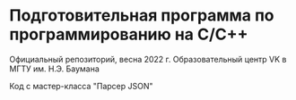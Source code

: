 # Подготовительная программа по программированию на C/C++

Официальный репозиторий, весна 2022 г.
Образовательный центр VK в МГТУ им. Н.Э. Баумана

Код с мастер-класса "Парсер JSON"
